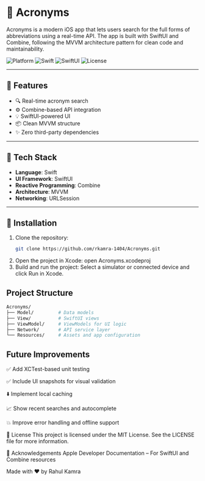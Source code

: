 # 📘 Acronyms

Acronyms is a modern iOS app that lets users search for the full forms of abbreviations using a real-time API. The app is built with SwiftUI and Combine, following the MVVM architecture pattern for clean code and maintainability.

![Platform](https://img.shields.io/badge/platform-iOS-lightgrey) ![Swift](https://img.shields.io/badge/Swift-5.0-orange) ![SwiftUI](https://img.shields.io/badge/SwiftUI-compatible-blue) ![License](https://img.shields.io/badge/license-MIT-green)

---

## 🚀 Features

- 🔍 Real-time acronym search
- ⚙️ Combine-based API integration
- 💡 SwiftUI-powered UI
- 📦 Clean MVVM structure
- ✨ Zero third-party dependencies

---

## 🧰 Tech Stack

- **Language**: Swift
- **UI Framework**: SwiftUI
- **Reactive Programming**: Combine
- **Architecture**: MVVM
- **Networking**: URLSession

---

## 📲 Installation

1. Clone the repository:
   ```bash
   git clone https://github.com/rkamra-1404/Acronyms.git
2. Open the project in Xcode:
     open Acronyms.xcodeproj
3. Build and run the project:
    Select a simulator or connected device and click Run in Xcode.

## Project Structure
 ```bash
Acronyms/
├── Model/         # Data models
├── View/          # SwiftUI views
├── ViewModel/     # ViewModels for UI logic
├── Network/       # API service layer
└── Resources/     # Assets and app configuration
```

## Future Improvements
✅ Add XCTest-based unit testing

✅ Include UI snapshots for visual validation

⬇️ Implement local caching

📈 Show recent searches and autocomplete

💥 Improve error handling and offline support

📜 License
This project is licensed under the MIT License. See the LICENSE file for more information.

🙏 Acknowledgements
Apple Developer Documentation – For SwiftUI and Combine resources

Made with ❤️ by Rahul Kamra
